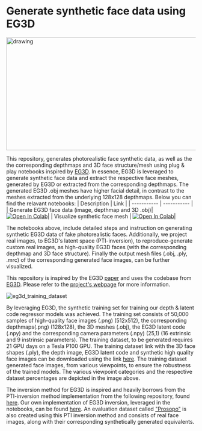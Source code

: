 # Generate synthetic face data using EG3D

<img src="https://github.com/cantonioupao/generate-synthetic-face-data/blob/main/assets/eg3d_training.gif" alt="drawing" width="600" height="300"/>

This repository, generates photorealistic face synthetic data, as well as the the corresponding depthmaps and 3D face structure/mesh using plug & play notebooks inspired by [EG3D](https://github.com/NVlabs/eg3d). In essence, EG3D is leveraged to generate synthetic face data and extract the respective face meshes, generated by EG3D or extracted from the corresponding depthmaps. The generated EG3D .obj meshes have higher facial detail, in contrast to the meshes extracted from the underlying 128x128 depthmaps.
Below you can find the relavant notebooks:
| Description      | Link |
| ----------- | ----------- |
| Generate EG3D face data (image, depthmap and 3D .obj)| [![Open In Colab](https://colab.research.google.com/assets/colab-badge.svg)](https://colab.research.google.com/github/cantonioupao/generate-synthetic-face-data/blob/main/colab_notebooks/eg3d.ipynb)|
| Visualize synthetic face mesh | [![Open In Colab](https://colab.research.google.com/assets/colab-badge.svg)](https://colab.research.google.com/github/cantonioupao/generate-synthetic-face-data/blob/main/colab_notebooks/visualize_mesh.ipynb)|

The notebooks above, include detailed steps and instruction on generating synthetic EG3D data of fake photorealistic faces. Additionally, we project real images, to EG3D's latent space (PTI-inversion), to reproduce-generate custom real images, as high-quality EG3D faces (with the corresponding depthmap and 3D face structure). Finally the output mesh files (.obj, .ply, .mrc) of the corresponding generated face images, can be further visualized.

This repository is inspired by the EG3D [paper](https://nvlabs.github.io/eg3d/media/eg3d.pdf) and uses the codebase from [EG3D](https://github.com/NVlabs/eg3d). Please refer to the [project's webpage](https://arxiv.org/pdf/2112.07945.pdf) for more information.

![eg3d_training_dataset](https://github.com/cantonioupao/generate-synthetic-face-data/blob/main/assets/eg3d_synthetic_training.png)

By leveraging EG3D, the synthetic training set for training our depth & latent code regressor models was achieved. The training set consists of 50,000 samples of high-quality face images (.png) (512x512), the corresponding depthmaps(.png) (128x128), the 3D meshes (.obj), the EG3D latent code (.npy) and the corresponding camera parameters (.npy) (25,1) (16 extrinsic and 9 instrinsic parameters). The training dataset, to be generated requires 21 GPU days on a Tesla P100 GPU. The training dataset link with the 3D face shapes (.ply), the depth image, EG3D latent code and synthetic high quality face images can be downloaded using the link [here](https://www.kaggle.com/datasets/cantonioupao/synthetic-human-faces-for-3d-reconstruction). The training dataset generated face images, from various viewpoints, to ensure the robustness of the trained models. The various viewpoint categories and the respective dataset percentages are depicted in the image above. 

The inversion method for EG3D is inspired and heavily borrows from the PTI-inversion method implementation from the following repository, found [here](https://github.com/oneThousand1000/EG3D-projector). Our own implementation of EG3D inversion, leveraged in the notebooks, can be found [here](https://github.com/cantonioupao/PTI-Inversion-EG3D). An evaluation dataset called ["Prosopo"](https://github.com/cantonioupao/prosopo-dataset) is also created using this PTI inversion method and consists of real face images, along with their corresponding synthetically generated equivalents. 

